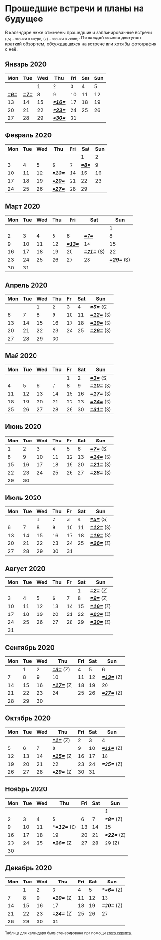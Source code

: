 # Прошедшие встречи и планы на будущее

В календаре ниже отмечены прошедшие и запланированные встречи <sub>((S) - звонки в Skype, (Z) - звонки в Zoom)</sub>. По каждой ссылке доступен краткий обзор тем, обсуждавшихся на встрече или хотя бы фотография с неё.

## Январь 2020
| Mon | Tue | Wed | Thu | Fri | Sat | Sun |
|-----|-----|-----|-----|-----|-----|-----|
|     |     |   1 |   2 |   3 |   4 |   5 |
|   [***=6=***](https://opendatascience.slack.com/archives/C3DNKHTLM/p1578336034027200) |   [***=7=***](https://t.me/nnodsbreakfast/31) |   8 |   9 |  10 |  11 |  12 |
|  13 |  14 |  15 |  [***=16=***](https://t.me/nnodsbreakfast/86) |  17 |  18 |  19 |
|  20 |  21 |  22 |  [***=23=***](https://t.me/nnodsbreakfast/125) |  24 |  25 |  26 |
|  27 |  28 |  29 |  [***=30=***](https://t.me/nnodsbreakfast/145) |  31 |     |     |

## Февраль 2020
| Mon | Tue | Wed | Thu | Fri | Sat | Sun |
|-----|-----|-----|-----|-----|-----|-----|
|     |     |     |     |     |   1 |   2 |
|   3 |   4 |   5 |   6 |   7 |   [***=8=***](https://t.me/nnodsbreakfast/195) |   9 |
|  10 |  11 |  12 |  [***=13=***](https://t.me/nnodsbreakfast/207) |  14 |  15 |  16 |
|  17 |  18 |  19 |  [***=20=***](https://t.me/nnodsbreakfast/245) |  21 |  22 |  23 |
|  24 |  25 |  26 |  [***=27=***](https://t.me/nnodsbreakfast/263) |  28 |  29 |     |

## Март 2020
| Mon | Tue | Wed | Thu | Fri | Sat | Sun |
|-----|-----|-----|-----|-----|-----|-----|
|     |     |     |     |     |     |   1 |
|   2 |   3 |   4 |   5 |   6 |   [***=7=***](https://t.me/nnodsbreakfast/292) |   8 |
|   9 |  10 |  11 |  12 |  [***=13=***](https://t.me/nnodsbreakfast/326) |  14 |  15 |
|  16 |  17 |  18 |  19 |  20 |  [***=21=***](https://t.me/nnodsbreakfast/395) (S) |  22 |
|  23 |  24 |  25 |  26 |  27 |  28 |  [***=29=***](https://t.me/nnodsbreakfast/425) (S) |
|  30 |  31 |     |     |     |     |     |

## Апрель 2020
| Mon | Tue | Wed | Thu | Fri | Sat | Sun |
|-----|-----|-----|-----|-----|-----|-----|
|     |     |   1 |   2 |   3 |   4 |   [***=5=***](https://t.me/nnodsbreakfast/450) (S) |
|   6 |   7 |   8 |   9 |  10 |  11 |  [***=12=***](https://t.me/nnodsbreakfast/473) (S) |
|  13 |  14 |  15 |  16 |  17 |  18 |  [***=19=***](https://t.me/nnodsbreakfast/476) (S) |
|  20 |  21 |  22 |  23 |  24 |  25 |  [***=26=***](https://t.me/nnodsbreakfast/513) (S) |
|  27 |  28 |  29 |  30 |     |     |     |

## Май 2020
| Mon | Tue | Wed | Thu | Fri | Sat | Sun |
|-----|-----|-----|-----|-----|-----|-----|
|     |     |     |     |   1 |   2 |   [***=3=***](https://t.me/nnodsbreakfast/546) (S) |
|   4 |   5 |   6 |   7 |   8 |   9 |  [***=10=***](https://t.me/nnodsbreakfast/570) (S) |
|  11 |  12 |  13 |  14 |  15 |  16 |  [***=17=***](https://t.me/nnodsbreakfast/585) (S) |
|  18 |  19 |  20 |  21 |  22 |  23 |  [***=24=***](https://t.me/nnodsbreakfast/631) (S) |
|  25 |  26 |  27 |  28 |  29 |  30 |  [***=31=***](https://t.me/nnodsbreakfast/742) (S) |

## Июнь 2020
| Mon | Tue | Wed | Thu | Fri | Sat | Sun |
|-----|-----|-----|-----|-----|-----|-----|
|   1 |   2 |   3 |   4 |   5 |   6 |   [***=7=***](https://t.me/nnodsbreakfast/866) (S) |
|   8 |   9 |  10 |  11 |  12 |  13 |  [***=14=***](https://t.me/nnodsbreakfast/918) (S) |
|  15 |  16 |  17 |  18 |  19 |  20 |  [***=21=***](https://t.me/nnodsbreakfast/989) (S) |
|  22 |  23 |  24 |  25 |  26 |  27 |  [***=28=***](https://t.me/nnodsbreakfast/1033) (S) |
|  29 |  30 |     |     |     |     |     |

## Июль 2020
| Mon | Tue | Wed | Thu | Fri | Sat | Sun |
|-----|-----|-----|-----|-----|-----|-----|
|     |     |   1 |   2 |   3 |   4 |   [***=5=***](https://t.me/nnodsbreakfast/1135) (S) |
|   6 |   7 |   8 |   9 |  10 |  11 |  [***=12=***](https://t.me/nnodsbreakfast/1305) (S) |
|  13 |  14 |  15 |  16 |  17 |  18 |  [***=19=***](https://t.me/nnodsbreakfast/1455) (S) |
|  20 |  21 |  22 |  23 |  24 |  25 |  [***=26=***](https://t.me/nnodsbreakfast/1510) (Z) |
|  27 |  28 |  29 |  30 |  31 |     |     |

## Август 2020
| Mon | Tue | Wed | Thu | Fri | Sat | Sun |
|-----|-----|-----|-----|-----|-----|-----|
|     |     |     |     |     |   1 |   [***=2=***](https://t.me/nnodsbreakfast/1537) (Z) |
|   3 |   4 |   5 |   6 |   7 |   8 |   [***=9=***](https://t.me/nnodsbreakfast/1598) (Z) |
|  10 |  11 |  12 |  13 |  14 |  15 |  [***=16=***](https://t.me/nnodsbreakfast/1851) (Z) |
|  17 |  18 |  19 |  20 |  21 |  22 |  [***=23=***](https://t.me/nnodsbreakfast_announce/26) (Z) |
|  24 |  25 |  26 |  27 |  28 |  29 |  [***=30=***](https://t.me/nnodsbreakfast_announce/30) (Z) |
|  31 |     |     |     |     |     |     |

## Сентябрь 2020
| Mon | Tue | Wed | Thu | Fri | Sat | Sun |
|-----|-----|-----|-----|-----|-----|-----|
|     |   1 |   2 |   [***=3=***](https://t.me/nnodsbreakfast_announce/32) (Z) |   4 |   5 |   6 |
|   7 |   8 |   9 |  10 |  11 |  12 |  [***=13=***](https://t.me/nnodsbreakfast_announce/37) (Z) |
|  14 |  15 |  16 |  [***=17=***](https://t.me/nnodsbreakfast_announce/40) (Z) |  18 |  19 |  20 |
|  21 |  22 |  23 |  24 |  25 |  26 |  [***=27=***](https://t.me/nnodsbreakfast_announce/41) (Z) |
|  28 |  29 |  30 |     |     |     |     |

## Октябрь 2020
| Mon | Tue | Wed | Thu | Fri | Sat | Sun |
|-----|-----|-----|-----|-----|-----|-----|
|     |     |     |   [***=1=***](https://t.me/nnodsbreakfast_announce/43) (Z) |   2 |   3 |   4 |
|   5 |   6 |   7 |   8 |   9 |  10 |  [***=11=***](https://t.me/nnodsbreakfast_announce/45) (Z) |
|  12 |  13 |  14 |  [***=15=***](https://t.me/nnodsbreakfast_announce/47) (Z) |  16 |  17 |  18 |
|  19 |  20 |  21 |  22 |  23 |  24 |  ***=25=*** (Z) |
|  26 |  27 |  28 |  ***=29=*** (Z) |  30 |  31 |     |

## Ноябрь 2020
| Mon | Tue | Wed | Thu | Fri | Sat | Sun |
|-----|-----|-----|-----|-----|-----|-----|
|     |     |     |     |     |     |   1 |
|   2 |   3 |   4 |   5 |   6 |   7 |   ***=8=*** (Z) |
|   9 |  10 |  11 |  ****=12=*** (Z) |  13 |  14 |  15 |
|  16 |  17 |  18 |  19 |  20 |  21 |  ***=22=*** (Z) |
|  23 |  24 |  25 |  ***=26=*** (Z) |  27 |  28 |  29 (Z) |
|  30 |     |     |     |     |     |     |

## Декабрь 2020
| Mon | Tue | Wed | Thu | Fri | Sat | Sun |
|-----|-----|-----|-----|-----|-----|-----|
|     |   1 |   2 |   3 |   4 |   5 |   ****=6=*** (Z) |
|   7 |   8 |   9 |  ***=10=*** (Z) |  11 |  12 |  13 |
|  14 |  15 |  16 |  17 |  18 |  19 |  ***=20=*** (Z) |
|  21 |  22 |  23 |  ***=24=*** (Z) |  25 |  26 |  27 |
|  28 |  29 |  30 |  31 |     |     |     |

<sub>Таблица для календаря была сгенерирована при помощи [этого скрипта](https://gitlab.com/theomega/python-markdown-calendar).</sub>
